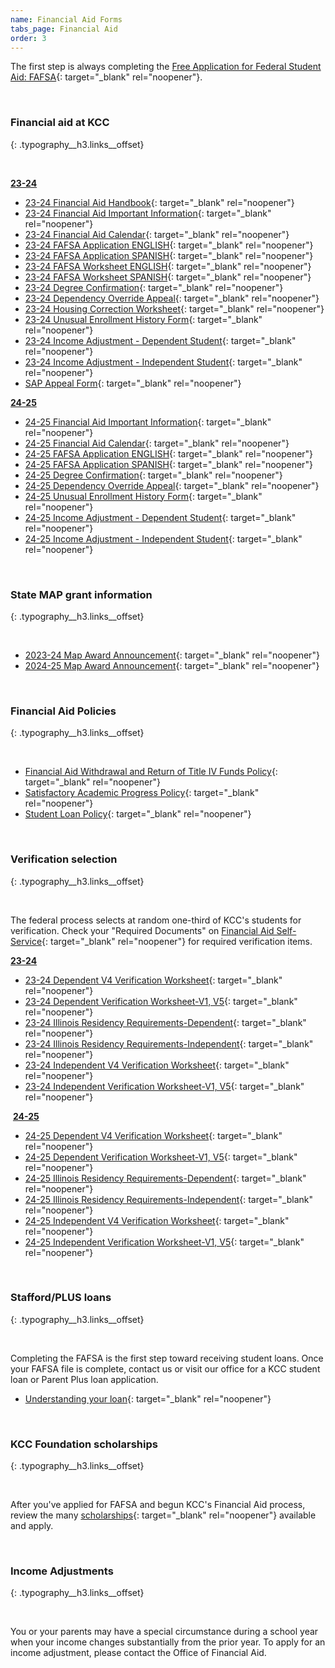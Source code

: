 ```yaml
---
name: Financial Aid Forms
tabs_page: Financial Aid
order: 3
---
```

The first step is always completing the [Free Application for Federal Student Aid: FAFSA](http://www.fafsa.gov/){: target="_blank" rel="noopener"}.&nbsp;&nbsp;

&nbsp;

### Financial aid at KCC
{: .typography__h3.links__offset}

&nbsp;

**<u>23-24</u>**

* [23-24 Financial Aid Handbook](../uploads/pdf/23-24-Financial-Aid-Handbook.pdf){: target="_blank" rel="noopener"}
* [23-24 Financial Aid Important Information](../uploads/pdf/23-24-Financial-Aid-Important-Information.pdf){: target="_blank" rel="noopener"}
* [23-24 Financial Aid Calendar](../uploads/pdf/23-24-Financial-Aid-Calendar.pdf){: target="_blank" rel="noopener"}
* [23-24 FAFSA Application ENGLISH](../uploads/pdf/2023-24-FAFSA-application-English.pdf){: target="_blank" rel="noopener"}
* [23-24 FAFSA Application SPANISH](../uploads/pdf/2023-24-FAFSA-application-Spanish.pdf){: target="_blank" rel="noopener"}
* [23-24 FAFSA Worksheet ENGLISH](../uploads/pdf/2023-24-fafsa-worksheet--ENGLISH.pdf){: target="_blank" rel="noopener"}
* [23-24 FAFSA Worksheet SPANISH](../uploads/pdf/2023-24-fafsa-worksheet--SPANISH.pdf){: target="_blank" rel="noopener"}
* [23-24 Degree Confirmation](../uploads/pdf/23-24-Degree-Confirmation.pdf){: target="_blank" rel="noopener"}
* [23-24 Dependency Override Appeal](../uploads/pdf/23-24-Dependency-Override-Appeal.pdf){: target="_blank" rel="noopener"}
* [23-24 Housing Correction Worksheet](../uploads/pdf/23-24-Housing-Correction-Worksheet.pdf){: target="_blank" rel="noopener"}
* [23-24 Unusual Enrollment History Form](../uploads/pdf/23-24-Unusual-Enrollment-History-Form.pdf){: target="_blank" rel="noopener"}
* [23-24 Income Adjustment - Dependent Student](../uploads/pdf/23-24%20Income%20Adjustment-Dependent%20Student.pdf){: target="_blank" rel="noopener"}
* [23-24 Income Adjustment - Independent Student](../uploads/pdf/23-24%20Income%20Adjustment-Independent%20Student.pdf){: target="_blank" rel="noopener"}
* [SAP Appeal Form](../uploads/pdf/SAP-Appeal-Form.pdf){: target="_blank" rel="noopener"}

**<u>24-25</u>**

* [24-25 Financial Aid Important Information](../uploads/pdf/24-25-Financial-Aid-Important-Information.pdf){: target="_blank" rel="noopener"}
* [24-25 Financial Aid Calendar](../uploads/pdf/24-25-Financial-Aid-Calendar.pdf){: target="_blank" rel="noopener"}
* [24-25 FAFSA Application ENGLISH](../uploads/pdf/24-25-FAFSA-Application-ENGLISH.pdf){: target="_blank" rel="noopener"}
* [24-25 FAFSA Application SPANISH](../uploads/pdf/24-25-FAFSA-Application-SPANISH.pdf){: target="_blank" rel="noopener"}
* [24-25 Degree Confirmation](../uploads/pdf/24-25-Degree-Confirmation.pdf){: target="_blank" rel="noopener"}
* [24-25 Dependency Override Appeal](../uploads/pdf/24-25-Dependency-Override-Appeal.pdf){: target="_blank" rel="noopener"}
* [24-25 Unusual Enrollment History Form](../uploads/pdf/24-25-Unusual-Enrollment-History-Form.pdf){: target="_blank" rel="noopener"}
* [24-25 Income Adjustment - Dependent Student](../uploads/pdf/24-25-Income-Adjustment-Dependent-Student.pdf){: target="_blank" rel="noopener"}
* [24-25 Income Adjustment - Independent Student](../uploads/pdf/24-25-Income-Adjustment-Independent-Student.pdf){: target="_blank" rel="noopener"}

&nbsp;

### State MAP grant information
{: .typography__h3.links__offset}

&nbsp;

* [2023-24 Map Award Announcement](../uploads/pdf/23-24-MAP-Award-Announcement.pdf){: target="_blank" rel="noopener"}
* [2024-25 Map Award Announcement](../uploads/pdf/2024-2025-MAP-Award-Announcement.pdf){: target="_blank" rel="noopener"}

&nbsp;

### Financial Aid Policies
{: .typography__h3.links__offset}

&nbsp;

* [Financial Aid Withdrawal and Return of Title IV Funds Policy](../uploads/pdf/Financial-Aid-Withdrawal-and-Return-of-Title-IV-Funds-Policy.pdf){: target="_blank" rel="noopener"}
* [Satisfactory Academic Progress Policy](../uploads/pdf/Satisfactory-Academic-Progress-SAP-Policy.pdf){: target="_blank" rel="noopener"}
* [Student Loan Policy](../uploads/pdf/Student-Loan-Policy.pdf){: target="_blank" rel="noopener"}

&nbsp;

### Verification selection
{: .typography__h3.links__offset}

&nbsp;

The federal process selects at random one-third of KCC's students for verification. Check your "Required Documents" on [Financial Aid Self-Service](https://selfservice.kcc.edu/Student/FinancialAid/Home){: target="_blank" rel="noopener"} for required verification items.

**<u>23-24</u>**

* [23-24 Dependent V4 Verification Worksheet](../uploads/pdf/23-24-Dependent-V4-Verification-Worksheet.pdf){: target="_blank" rel="noopener"}
* [23-24 Dependent Verification Worksheet-V1, V5](../uploads/pdf/23-24-Dependent-Verification-Worksheet-V1%2C-V5.pdf){: target="_blank" rel="noopener"}
* [23-24 Illinois Residency Requirements-Dependent](../uploads/pdf/23-24-Illinois-Residency-Requirements-Dependent.pdf){: target="_blank" rel="noopener"}
* [23-24 Illinois Residency Requirements-Independent](../uploads/pdf/23-24-Illinois-Residency-Requirements-Independent.pdf){: target="_blank" rel="noopener"}
* [23-24 Independent V4 Verification Worksheet](../uploads/pdf/23-24-Independent-V4-Verification-Worksheet.pdf){: target="_blank" rel="noopener"}
* [23-24 Independent Verification Worksheet-V1, V5](../uploads/pdf/23-24-Independent-Verification-Worksheet-V1%2C-V5.pdf){: target="_blank" rel="noopener"}

&nbsp;**<u>24-25</u>**

* [24-25 Dependent V4 Verification Worksheet](../uploads/pdf/24-25-Dependent-V4-Verification-Worksheet.pdf){: target="_blank" rel="noopener"}
* [24-25 Dependent Verification Worksheet-V1, V5](../uploads/pdf/24-25-Dependent-Verification-Worksheet-V1--V5.pdf){: target="_blank" rel="noopener"}
* [24-25 Illinois Residency Requirements-Dependent](../uploads/pdf/24-25-Illinois-Residency-Requirements-Dependent.pdf){: target="_blank" rel="noopener"}
* [24-25 Illinois Residency Requirements-Independent](../uploads/pdf/24-25-Illinois-Residency-Requirements-Independent.pdf){: target="_blank" rel="noopener"}
* [24-25 Independent V4 Verification Worksheet](../uploads/pdf/24-25-Independent-V4-Verification-Worksheet.pdf){: target="_blank" rel="noopener"}
* [24-25 Independent Verification Worksheet-V1, V5](../uploads/pdf/24-25-Independent-Verification-Worksheet-V1--V5.pdf){: target="_blank" rel="noopener"}

&nbsp;

### Stafford/PLUS loans
{: .typography__h3.links__offset}

&nbsp;

Completing the FAFSA is the first step toward receiving student loans. Once your FAFSA file is complete, contact us or visit our office for a KCC student loan or Parent Plus loan application.

* [Understanding your loan](../uploads/understanding-federal-direct-staff-Loan.pdf){: target="_blank" rel="noopener"}

&nbsp;

### KCC Foundation scholarships
{: .typography__h3.links__offset}

&nbsp;

After you've applied for FAFSA and begun KCC's Financial Aid process, review the many [scholarships](https://foundation.kcc.edu/scholarships/){: target="_blank" rel="noopener"} available and apply.

&nbsp;

### Income Adjustments
{: .typography__h3.links__offset}

&nbsp;

You or your parents may have a special circumstance during a school year when your income changes substantially from the prior year. To apply for an income adjustment, please contact the Office of Financial Aid.​​​​